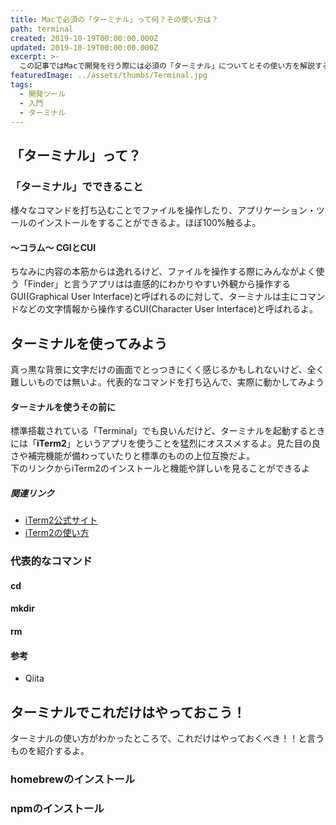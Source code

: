 ```yaml
---
title: Macで必須の「ターミナル」って何？その使い方は？
path: terminal
created: 2019-10-19T00:00:00.000Z
updated: 2019-10-19T00:00:00.000Z
excerpt: >-
  この記事ではMacで開発を行う際には必須の「ターミナル」についてとその使い方を解説するよ。
featuredImage: ../assets/thumbs/Terminal.jpg
tags:
  - 開発ツール
  - 入門
  - ターミナル
---
```

## 「ターミナル」って？
### 「ターミナル」でできること
様々なコマンドを打ち込むことでファイルを操作したり、アプリケーション・ツールのインストールをすることができるよ。ほぼ100%触るよ。

#### 〜コラム〜 CGIとCUI
ちなみに内容の本筋からは逸れるけど、ファイルを操作する際にみんながよく使う「Finder」と言うアプリはは直感的にわかりやすい外観から操作するGUI(Graphical User Interface)と呼ばれるのに対して、ターミナルは主にコマンドなどの文字情報から操作するCUI(Character User Interface)と呼ばれるよ。

## ターミナルを使ってみよう
真っ黒な背景に文字だけの画面でとっつきにくく感じるかもしれないけど、全く難しいものでは無いよ。代表的なコマンドを打ち込んで、実際に動かしてみよう

#### ターミナルを使うその前に
標準搭載されている「Terminal」でも良いんだけど、ターミナルを起動するときには「**iTerm2**」というアプリを使うことを猛烈にオススメするよ。見た目の良さや補完機能が備わっていたりと標準のものの上位互換だよ。  
下のリンクからiTerm2のインストールと機能や詳しいを見ることができるよ

#####  関連リンク
- [iTerm2公式サイト](https://www.iterm2.com/)
- [iTerm2の使い方]()

### 代表的なコマンド
#### cd
#### mkdir
#### rm
#### 参考
- Qiita

## ターミナルでこれだけはやっておこう！
ターミナルの使い方がわかったところで、これだけはやっておくべき！！と言うものを紹介するよ。
### homebrewのインストール
### npmのインストール